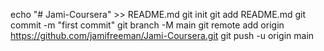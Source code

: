 echo "# Jami-Coursera" >> README.md
git init
git add README.md
git commit -m "first commit"
git branch -M main
git remote add origin https://github.com/jamifreeman/Jami-Coursera.git
git push -u origin main